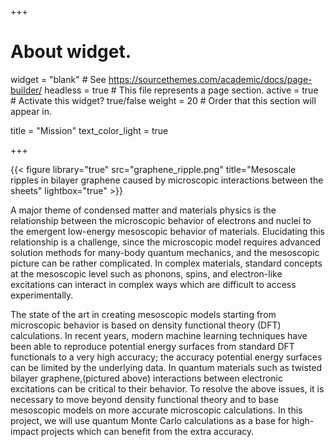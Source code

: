 +++
# About widget.
widget = "blank"  # See https://sourcethemes.com/academic/docs/page-builder/
headless = true  # This file represents a page section.
active = true  # Activate this widget? true/false
weight = 20  # Order that this section will appear in.

title = "Mission"
text_color_light = true

+++

{{< figure library="true" src="graphene_ripple.png" title="Mesoscale ripples in bilayer graphene caused by microscopic interactions between the sheets" lightbox="true" >}}

A major theme of condensed matter and materials physics is the relationship between the microscopic behavior of electrons and nuclei to the emergent low-energy mesoscopic behavior of materials.
Elucidating this relationship is a challenge, since the microscopic model requires advanced solution methods for many-body quantum mechanics, and the mesoscopic picture can be rather complicated.
In complex materials, standard concepts at the mesoscopic level such as phonons, spins, and electron-like excitations can interact in complex ways which are difficult to access experimentally. 

The state of the art in creating mesoscopic models starting from microscopic behavior is based on density functional theory (DFT) calculations.
In recent years, modern machine learning techniques have been able to reproduce potential energy surfaces from standard DFT functionals to a very high accuracy; the accuracy potential energy surfaces can be limited by the underlying data. 
In quantum materials such as twisted bilayer graphene,(pictured above) interactions between electronic excitations can be critical to their behavior. 
To resolve the above issues, it is necessary to move beyond density functional theory and to base mesoscopic models on more accurate microscopic calculations. 
In this project, we will use quantum Monte Carlo calculations as a base for high-impact projects which can benefit from the extra accuracy. 
